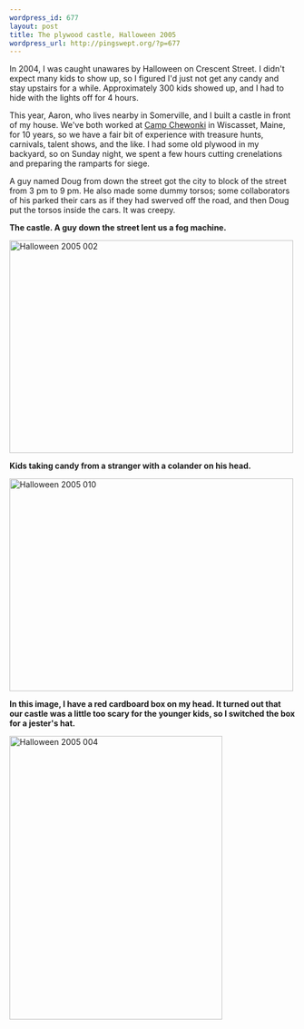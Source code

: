 ```yaml
--- 
wordpress_id: 677
layout: post
title: The plywood castle, Halloween 2005
wordpress_url: http://pingswept.org/?p=677
---
```

In 2004, I was caught unawares by Halloween on Crescent Street. I didn't expect many kids to show up, so I figured I'd just not get any candy and stay upstairs for a while. Approximately 300 kids showed up, and I had to hide with the lights off for 4 hours.

This year, Aaron, who lives nearby in Somerville, and I built a castle in front of my house. We've both worked at <a href="http://chewonki.org">Camp Chewonki</a> in Wiscasset, Maine, for 10 years, so we have a fair bit of experience with treasure hunts, carnivals, talent shows, and the like. I had some old plywood in my backyard, so on Sunday night, we spent a few hours cutting crenelations and preparing the ramparts for siege.

A guy named Doug from down the street got the city to block of the street from 3 pm to 9 pm. He also made some dummy torsos; some collaborators of his parked their cars as if they had swerved off the road, and then Doug put the torsos inside the cars. It was creepy.

**The castle. A guy down the street lent us a fog machine.**

<a title="Halloween 2005 002 by Brandon Stafford, on Flickr" href="http://www.flickr.com/photos/pingswept/4089087757/"><img src="http://farm3.static.flickr.com/2742/4089087757_35c224c646.jpg" alt="Halloween 2005 002" width="500" height="375" /></a>

**Kids taking candy from a stranger with a colander on his head.**

<a title="Halloween 2005 010 by Brandon Stafford, on Flickr" href="http://www.flickr.com/photos/pingswept/4089087809/"><img src="http://farm3.static.flickr.com/2501/4089087809_96cbc7a259.jpg" alt="Halloween 2005 010" width="500" height="375" /></a>

**In this image, I have a red cardboard box on my head. It turned out that our castle was a little too scary for the younger kids, so I switched the box for a jester's hat.**

<a title="Halloween 2005 004 by Brandon Stafford, on Flickr" href="http://www.flickr.com/photos/pingswept/4089847334/"><img src="http://farm3.static.flickr.com/2656/4089847334_c9ee79a7e9.jpg" alt="Halloween 2005 004" width="375" height="500" /></a>
